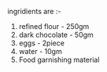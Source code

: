 ingridients are :-
1. refined flour - 250gm
2. dark chocolate - 50gm
3. eggs - 2piece
4. water - 10gm 
5. Food garnishing material 